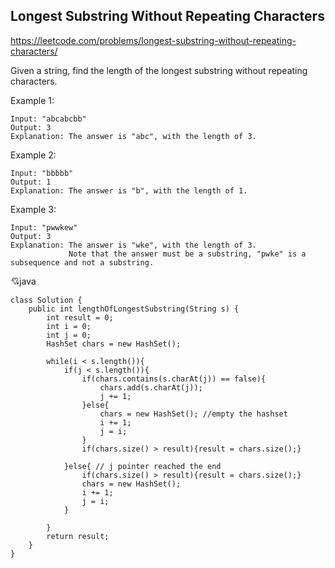 ## Longest Substring Without Repeating Characters
https://leetcode.com/problems/longest-substring-without-repeating-characters/

Given a string, find the length of the longest substring without repeating characters.

Example 1:

    Input: "abcabcbb"
    Output: 3 
    Explanation: The answer is "abc", with the length of 3. 
Example 2:

    Input: "bbbbb"
    Output: 1
    Explanation: The answer is "b", with the length of 1.
Example 3:

    Input: "pwwkew"
    Output: 3
    Explanation: The answer is "wke", with the length of 3. 
                 Note that the answer must be a substring, "pwke" is a subsequence and not a substring.
  :cupid:java
  
    class Solution {
        public int lengthOfLongestSubstring(String s) {
            int result = 0;
            int i = 0;
            int j = 0;
            HashSet chars = new HashSet();

            while(i < s.length()){
                if(j < s.length()){   
                    if(chars.contains(s.charAt(j)) == false){
                        chars.add(s.charAt(j));
                        j += 1;
                    }else{    
                        chars = new HashSet(); //empty the hashset
                        i += 1;
                        j = i;
                    }  
                    if(chars.size() > result){result = chars.size();}

                }else{ // j pointer reached the end
                    if(chars.size() > result){result = chars.size();}
                    chars = new HashSet();
                    i += 1;
                    j = i;
                }

            }
            return result;
        }
    }
